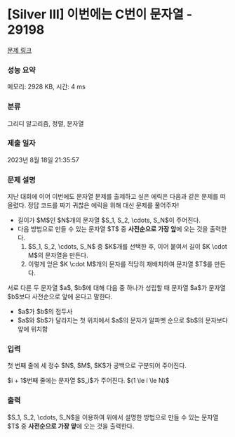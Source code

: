 # [Silver III] 이번에는 C번이 문자열 - 29198 

[문제 링크](https://www.acmicpc.net/problem/29198) 

### 성능 요약

메모리: 2928 KB, 시간: 4 ms

### 분류

그리디 알고리즘, 정렬, 문자열

### 제출 일자

2023년 8월 18일 21:35:57

### 문제 설명

<p>지난 대회에 이어 이번에도 문자열 문제를 출제하고 싶은 에릭은 다음과 같은 문제를 떠올렸다. 정답 코드를 짜기 귀찮은 에릭을 위해 대신 문제를 풀어주자!</p>

<ul>
	<li>길이가 $M$인 $N$개의 문자열 $S_1, S_2, \cdots, S_N$이 주어진다.</li>
	<li>다음 방법으로 만들 수 있는 문자열 $T$ 중 <strong>사전순으로 가장 앞</strong>에 오는 것을 출력한다.
	<ol>
		<li>$S_1, S_2, \cdots, S_N$ 중 $K$개를 선택한 후, 이어 붙여서 길이 $K \cdot M$의 문자열을 만든다.</li>
		<li>이렇게 얻은 $K \cdot M$개의 문자를 적당히 재배치하여 문자열 $T$를 만든다.</li>
	</ol>
	</li>
</ul>

<p>서로 다른 두 문자열 $a$, $b$에 대해 다음 중 하나가 성립할 때 문자열 $a$가 문자열 $b$보다 사전순으로 앞에 온다고 말한다.</p>

<ul>
	<li>$a$가 $b$의 접두사</li>
	<li>$a$와 $b$가 달라지는 첫 위치에서 $a$의 문자가 알파벳 순으로 $b$의 문자보다 앞에 위치함</li>
</ul>

### 입력 

 <p>첫 번째 줄에 세 정수 $N$, $M$, $K$가 공백으로 구분되어 주어진다.</p>

<p>$i + 1$번째 줄에는 문자열 $S_i$가 주어진다. $(1 \le i \le N)$</p>

### 출력 

 <p>$S_1, S_2, \cdots, S_N$을 이용하여 위에서 설명한 방법으로 만들 수 있는 문자열 $T$ 중 <strong>사전순으로 가장 앞</strong>에 오는 것을 출력한다.</p>

